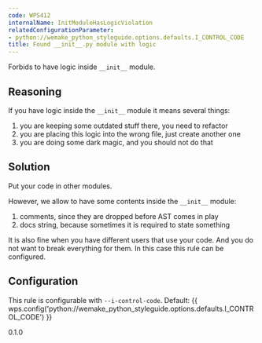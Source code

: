 ```yaml
---
code: WPS412
internalName: InitModuleHasLogicViolation
relatedConfigurationParameter:
- python://wemake_python_styleguide.options.defaults.I_CONTROL_CODE
title: Found __init__.py module with logic
---
```


Forbids to have logic inside `__init__` module.

## Reasoning
If you have logic inside the `__init__` module it means several
things:

1.  you are keeping some outdated stuff there, you need to refactor
2.  you are placing this logic into the wrong file, just create
another one
3.  you are doing some dark magic, and you should not do that

## Solution
Put your code in other modules.

However, we allow to have some contents inside the `__init__` module:

1.  comments, since they are dropped before AST comes in play
2.  docs string, because sometimes it is required to state something

It is also fine when you have different users that use your code. And
you do not want to break everything for them. In this case this rule can
be configured.

## Configuration
This rule is configurable with `--i-control-code`. Default:
{{ wps.config('python://wemake_python_styleguide.options.defaults.I_CONTROL_CODE') }}

<div class="versionadded">

0.1.0

</div>